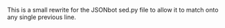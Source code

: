 This is a small rewrite for the JSONbot sed.py file to allow it to match onto any single previous line.
